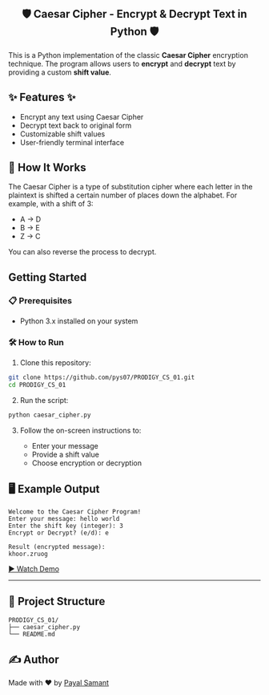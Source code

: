 
<h2 align="center"> 🛡️ Caesar Cipher - Encrypt & Decrypt Text in Python 🛡️</h2>

This is a Python implementation of the classic **Caesar Cipher** encryption technique. The program allows users to **encrypt** and **decrypt** text by providing a custom **shift value**.

## ✨ Features ✨

* Encrypt any text using Caesar Cipher
* Decrypt text back to original form
* Customizable shift values
* User-friendly terminal interface

## 🧪 How It Works

The Caesar Cipher is a type of substitution cipher where each letter in the plaintext is shifted a certain number of places down the alphabet. For example, with a shift of 3:

* A → D
* B → E
* Z → C

You can also reverse the process to decrypt.

##  Getting Started

### 📋 Prerequisites

* Python 3.x installed on your system

### 🛠️ How to Run

1. Clone this repository:

```bash
git clone https://github.com/pys07/PRODIGY_CS_01.git
cd PRODIGY_CS_01
```

2. Run the script:

```bash
python caesar_cipher.py
```

3. Follow the on-screen instructions to:

   * Enter your message
   * Provide a shift value
   * Choose encryption or decryption

## 🖥️ Example Output

```
Welcome to the Caesar Cipher Program!
Enter your message: hello world
Enter the shift key (integer): 3
Encrypt or Decrypt? (e/d): e

Result (encrypted message):
khoor.zruog
```

[▶️ Watch Demo](demo/caesar_cipher.mp4)


---

## 📂 Project Structure

```
PRODIGY_CS_01/
├── caesar_cipher.py
└── README.md
```

## ✍️ Author

Made with ❤️ by [Payal Samant](https://github.com/pys07)

